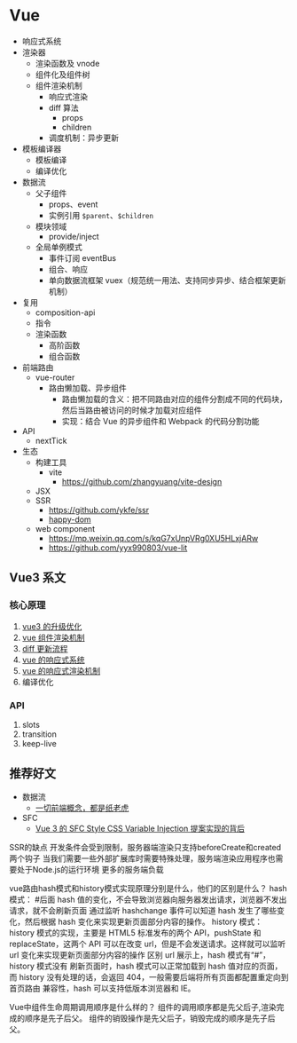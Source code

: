 # Vue

- 响应式系统
- 渲染器
  - 渲染函数及 vnode
  - 组件化及组件树
  - 组件渲染机制
    - 响应式渲染
    - diff 算法
      - props
      - children
    - 调度机制：异步更新
- 模板编译器
  - 模板编译
  - 编译优化
- 数据流
  - 父子组件
    - props、event
    - 实例引用 `$parent`、`$children`
  - 模块领域
    - provide/inject
  - 全局单例模式  
    - 事件订阅 eventBus
    - 组合、响应
    - 单向数据流框架 vuex（规范统一用法、支持同步异步、结合框架更新机制）
- 复用
  - composition-api
  - 指令
  - 渲染函数
    - 高阶函数
    - 组合函数
- 前端路由
  - vue-router
    - 路由懒加载、异步组件
      - 路由懒加载的含义：把不同路由对应的组件分割成不同的代码块，然后当路由被访问的时候才加载对应组件
      - 实现：结合 Vue 的异步组件和 Webpack 的代码分割功能
- API
  - nextTick
- 生态
  - 构建工具
    - vite
      - https://github.com/zhangyuang/vite-design
  - JSX
  - SSR
    - https://github.com/ykfe/ssr
    - [happy-dom](https://github.com/capricorn86/happy-dom)
  - web component
    - https://mp.weixin.qq.com/s/kqG7xUnpVRg0XU5HLxjARw
    - https://github.com/yyx990803/vue-lit

## Vue3 系文

### 核心原理

1. [vue3 的升级优化](./vue3的升级优化.md)
2. [vue 组件渲染机制](./vue%20组件渲染机制.md)
3. [diff 更新流程](./diff%20更新流程.md)
4. [vue 的响应式系统](./vue%20的响应式系统.md)
5. [vue 的响应式渲染机制](./vue%20的响应式渲染机制.md)
6. 编译优化

### API

1. slots
2. transition
3. keep-live

## 推荐好文

- 数据流
  - [一切前端概念，都是纸老虎](https://mp.weixin.qq.com/s/oF-MJ39zh0-R65Q4vPX8Dw)
- SFC
  - [Vue 3 的 SFC Style CSS Variable Injection 提案实现的背后](https://mp.weixin.qq.com/s/N1AoRSuK00V5QoZr4TWWvQ)


SSR的缺点
开发条件会受到限制，服务器端渲染只支持beforeCreate和created两个钩子
当我们需要一些外部扩展库时需要特殊处理，服务端渲染应用程序也需要处于Node.js的运行环境
更多的服务端负载

vue路由hash模式和history模式实现原理分别是什么，他们的区别是什么？
hash 模式：
#后面 hash 值的变化，不会导致浏览器向服务器发出请求，浏览器不发出请求，就不会刷新页面
通过监听 hashchange 事件可以知道 hash 发生了哪些变化，然后根据 hash 变化来实现更新页面部分内容的操作。
history 模式：
history 模式的实现，主要是 HTML5 标准发布的两个 API，pushState 和 replaceState，这两个 API 可以在改变 url，但是不会发送请求。这样就可以监听 url 变化来实现更新页面部分内容的操作
区别
url 展示上，hash 模式有“#”，history 模式没有
刷新页面时，hash 模式可以正常加载到 hash 值对应的页面，而 history 没有处理的话，会返回 404，一般需要后端将所有页面都配置重定向到首页路由
兼容性，hash 可以支持低版本浏览器和 IE。

Vue中组件生命周期调用顺序是什么样的？
组件的调用顺序都是先父后子,渲染完成的顺序是先子后父。
组件的销毁操作是先父后子，销毁完成的顺序是先子后父。